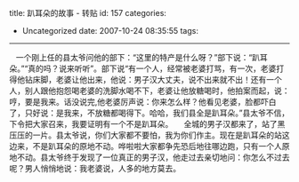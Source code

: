 title: 趴耳朵的故事 - 转贴
id: 157
categories:
  - Uncategorized
date: 2007-10-24 08:35:55
tags:
---

<div id="msgcns!9697D6160EFEBC17!1296" class="bvMsg">

   一个刚上任的县太爷问他的部下：“这里的特产是什么呀？”部下说：“趴耳朵。”“真的吗？说来听听”。部下说“有一个人，经常被老婆打骂，有一次，老婆打得他钻床脚，老婆让他出来，他说：男子汉大丈夫，说不出来就不出！还有一个人，别人跟他抱怨喝老婆的洗脚水喝不下，老婆让他放糖喝时，他拍案而起，说：哼，要是我来。话没说完,他老婆厉声说：你来怎么样？他看见老婆，脸都吓白了，只好说：是我来，不放糖都喝得下。哈哈，我们县全是趴耳朵。”县太爷不信，下令把大家召来，我要证明有一个不是趴耳朵。
    全城的男子汉都来了，站了黑压压的一片。县太爷说，你们大家都不要怕，我为你们作主。现在是趴耳朵的站这边来，不是趴耳朵的原地不动。哗啦啦大家都争先恐后地往哪边跑，只有一个人原地不动。县太爷终于发现了一位真正的男子汉，他走过去亲切地问：你怎么不过去呢？男人悄悄地说：我老婆说，人多的地方莫去。
</div>